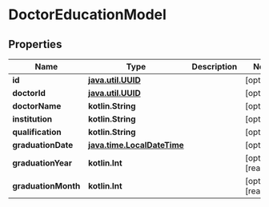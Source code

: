 
# DoctorEducationModel

## Properties
Name | Type | Description | Notes
------------ | ------------- | ------------- | -------------
**id** | [**java.util.UUID**](java.util.UUID.md) |  |  [optional]
**doctorId** | [**java.util.UUID**](java.util.UUID.md) |  |  [optional]
**doctorName** | **kotlin.String** |  |  [optional]
**institution** | **kotlin.String** |  |  [optional]
**qualification** | **kotlin.String** |  |  [optional]
**graduationDate** | [**java.time.LocalDateTime**](java.time.OffsetDateTime.md) |  |  [optional]
**graduationYear** | **kotlin.Int** |  |  [optional] [readonly]
**graduationMonth** | **kotlin.Int** |  |  [optional] [readonly]



